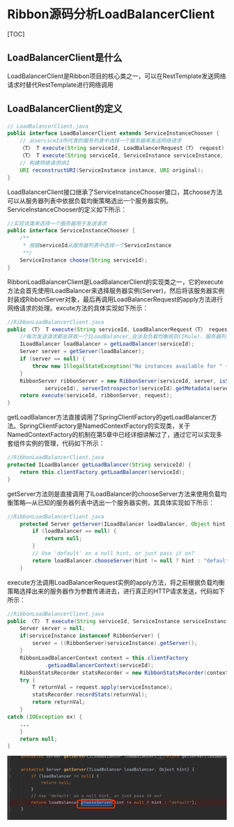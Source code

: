 # Ribbon源码分析LoadBalancerClient

[TOC]

## LoadBalancerClient是什么

LoadBalancerClient是Ribbon项目的核心类之一，可以在RestTemplate发送网络请求时替代RestTemplate进行网络调用

## LoadBalancerClient的定义

```java
// LoadBalancerClient.java
public interface LoadBalancerClient extends ServiceInstanceChooser {
    // 从serviceId所代表的服务列表中选择一个服务器来发送网络请求
    〈T〉 T execute(String serviceId, LoadBalancerRequest〈T〉 request) throws IOException;
    〈T〉 T execute(String serviceId, ServiceInstance serviceInstance, LoadBalancerRequest〈T〉 request) throws IOException;
    // 构建网络请求URI
    URI reconstructURI(ServiceInstance instance, URI original);
}
```

LoadBalancerClient接口继承了ServiceInstanceChooser接口，其choose方法可以从服务器列表中依据负载均衡策略选出一个服务器实例。ServiceInstanceChooser的定义如下所示：

```java
//实现该类来选择一个服务器用于发送请求
public interface ServiceInstanceChooser {
    /**
     * 根据serviceId从服务器列表中选择一个ServiceInstance
     **/
    ServiceInstance choose(String serviceId);
}
```



RibbonLoadBalancerClient是LoadBalancerClient的实现类之一，它的execute方法会首先使用ILoadBalancer来选择服务器实例(Server)，然后将该服务器实例封装成RibbonServer对象，最后再调用LoadBalancerRequest的apply方法进行网络请求的处理。excute方法的具体实现如下所示：

```java
//RibbonLoadBalancerClient.java
public 〈T〉 T execute(String serviceId, LoadBalancerRequest〈T〉 request) throws IOException {
    //每次发送请求都会获取一个ILoadBalancer,会涉及负载均衡规则(IRule)、服务器列表集群(ServerList)和检验服务是否存在(IPing)等细节实现
    ILoadBalancer loadBalancer = getLoadBalancer(serviceId);
    Server server = getServer(loadBalancer);
    if (server == null) {
        throw new IllegalStateException("No instances available for " + serviceId);
    }
    RibbonServer ribbonServer = new RibbonServer(serviceId, server, isSecure(server,
            serviceId), serverIntrospector(serviceId).getMetadata(server));
    return execute(serviceId, ribbonServer, request);
}
```

getLoadBalancer方法直接调用了SpringClientFactory的getLoadBalancer方法。SpringClientFactory是NamedContextFactory的实现类，关于NamedContextFactory的机制在第5章中已经详细讲解过了，通过它可以实现多套组件实例的管理，代码如下所示：

```java
//RibbonLoadBalancerClient.java
protected ILoadBalancer getLoadBalancer(String serviceId) {
    return this.clientFactory.getLoadBalancer(serviceId);
}
```


getServer方法则是直接调用了ILoadBalancer的chooseServer方法来使用负载均衡策略—从已知的服务器列表中选出一个服务器实例，其具体实现如下所示：

```java
//RibbonLoadBalancerClient.java
	protected Server getServer(ILoadBalancer loadBalancer, Object hint) {
		if (loadBalancer == null) {
			return null;
		}
		// Use 'default' on a null hint, or just pass it on?
		return loadBalancer.chooseServer(hint != null ? hint : "default");
	}
```

execute方法调用LoadBalancerRequest实例的apply方法，将之前根据负载均衡策略选择出来的服务器作为参数传递进去，进行真正的HTTP请求发送，代码如下所示：

```java
//RibbonLoadBalancerClient.java
public 〈T〉 T execute(String serviceId, ServiceInstance serviceInstance, LoadBalancerRequest〈T〉 request) throws IOException {
    Server server = null;
    if(serviceInstance instanceof RibbonServer) {
        server = ((RibbonServer)serviceInstance).getServer();
    }
    RibbonLoadBalancerContext context = this.clientFactory
            .getLoadBalancerContext(serviceId);
    RibbonStatsRecorder statsRecorder = new RibbonStatsRecorder(context, server);
    try {
        T returnVal = request.apply(serviceInstance);
        statsRecorder.recordStats(returnVal);
        return returnVal;
    }
catch (IOException ex) {
    ...
    }
    return null;
}
```



![image-20201010204334928](../../../assets/image-20201010204334928.png)